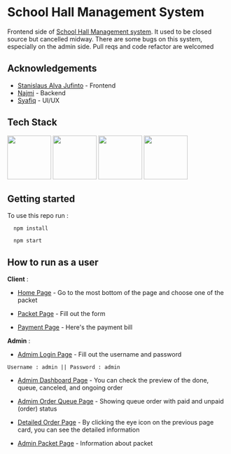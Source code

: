 # School Hall Management System

Frontend side of [School Hall Management system](https://school-hall-management.vercel.app/). It used to be closed source but cancelled midway. 
There are some bugs on this system, especially on the admin side. Pull reqs and code refactor are welcomed



## Acknowledgements

 - [Stanislaus Alva Jufinto](https://github.com/AlvaJufinto/) - Frontend 
 - [Najmi](https://github.com/NAoHR) - Backend 
 - [Syafiq](https://www.instagram.com/cy.apiq/) - UI/UX 



## Tech Stack

<p float="left">
  <img src="https://media.discordapp.net/attachments/1021751620331126865/1090593838202110002/2048px-Unofficial_JavaScript_logo_2.png?ex=65e84f29&is=65d5da29&hm=c17b9950c6a387ea91a26b79feec44d7f0f3e7410deebc76da2d4d00c8398eae&=&format=webp&quality=lossless&width=461&height=461" width="100" />
  <img src="https://media.discordapp.net/attachments/1021751620331126865/1021757798259888240/node-logo.png?ex=65e70e1a&is=65d4991a&hm=f11d2852738c845a97c43bbfc09c3d961a4f341e5fc123157486f56da664a9a6&=&format=webp&quality=lossless" width="100" />
  <img src="https://media.discordapp.net/attachments/1021751620331126865/1090635244501221386/react-1-logo-png-transparent.png?ex=65e875b9&is=65d600b9&hm=1b04e7c0dd5571a070d99eaee9d846db69fa1ad532e2b91d38a01525bcd13b29&=&format=webp&quality=lossless&width=350&height=350" width="100" /> 
  <img src="https://media.discordapp.net/attachments/1021751620331126865/1021758896152518666/unknown.png?ex=65e70f20&is=65d49a20&hm=33ccf10adbd06301f2f776b01ad04cd35fce9fe23badc8f6515b3d20e73411db&=&format=webp&quality=lossless&width=350&height=350" width="100" />
</p>

## Getting started

To use this repo run :

```
  npm install
```

```
  npm start
```


## How to run as a user
**Client** :

- [Home Page](https://school-hall-management.vercel.app/) - Go to the most bottom of the page and choose one of the packet
<!-- ![alt text](https://media.discordapp.net/attachments/1021751620331126865/1021751708348592230/unknown.png?width=823&height=415) -->

- [Packet Page](https://school-hall-management.vercel.app/) - Fill out the form
<!-- ![alt text](https://media.discordapp.net/attachments/1021751620331126865/1021752773001347193/unknown.png?width=825&height=415) -->

- [Payment Page](https://school-hall-management.vercel.app/) - Here's the payment bill
<!-- ![alt text](https://media.discordapp.net/attachments/1021751620331126865/1021753334660612146/unknown.png?width=605&height=415) -->

**Admin** : 

- [Admim Login Page](https://school-hall-management.vercel.app/admin/login) - Fill out the username and password
<!-- ![alt text](https://media.discordapp.net/attachments/1021751620331126865/1021754208128602172/unknown.png?width=731&height=415) -->

`
Username : admin ||
Password : admin
`


- [Admim Dashboard Page](https://school-hall-management.vercel.app/admin/dashboard) - You can check the preview of the done, queue, canceled, and ongoing order
<!-- ![alt text](https://media.discordapp.net/attachments/1021751620331126865/1021754477784600586/unknown.png?width=617&height=415) -->
 
- [Admim Order Queue Page](https://school-hall-management.vercel.app/admin/order-queue) - Showing queue order with paid and unpaid (order) status
<!-- ![alt text](https://media.discordapp.net/attachments/1021751620331126865/1021754996590641213/unknown.png?width=582&height=415) -->

- [Detailed Order Page](https://school-hall-management.vercel.app/admin/dashboard) - By clicking the eye icon on the previous page card, you can see the detailed information
<!-- ![alt text](https://media.discordapp.net/attachments/1021751620331126865/1021755823870976050/unknown.png?width=692&height=415) -->
 
- [Admin Packet Page](https://school-hall-management.vercel.app/admin/dashboard) - Information about packet
<!-- ![alt text](https://media.discordapp.net/attachments/1021751620331126865/1021756154495373364/unknown.png?width=570&height=415) -->
 

